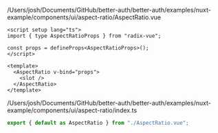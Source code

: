/Users/josh/Documents/GitHub/better-auth/better-auth/examples/nuxt-example/components/ui/aspect-ratio/AspectRatio.vue
```
<script setup lang="ts">
import { type AspectRatioProps } from "radix-vue";

const props = defineProps<AspectRatioProps>();
</script>

<template>
  <AspectRatio v-bind="props">
    <slot />
  </AspectRatio>
</template>

```
/Users/josh/Documents/GitHub/better-auth/better-auth/examples/nuxt-example/components/ui/aspect-ratio/index.ts
```typescript
export { default as AspectRatio } from "./AspectRatio.vue";

```
